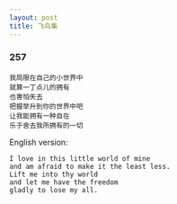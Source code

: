 ```yaml
---
layout: post
title: 飞鸟集
---
```


### 257

```
我局限在自己的小世界中
就算一丁点儿的拥有
也害怕失去
把握举升到你的世界中吧
让我能拥有一种自在
乐于舍去我所拥有的一切
```
English version:

```
I love in this little world of mine
and am afraid to make it the least less.
Lift me into thy world 
and let me have the freedom
gladly to lose my all.
```

